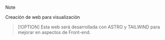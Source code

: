 > [!NOTE]
> Creación de web para visualización

> [!OPTION]
> Esta web será desarrollada con ASTRO y TAILWIND para mejorar en aspectos de Front-end.